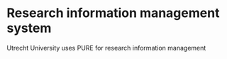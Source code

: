 # Research information management system
Utrecht University uses PURE for research information management